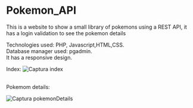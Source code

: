 # Pokemon_API
This is a website to show a small library of pokemons using a REST API, it has a login validation to see the pokemon details

Technologies used: PHP, Javascript,HTML,CSS. <br/>
Database manager used: pgadmin. <br/>
It has a responsive design. <br/>

Index:
![Captura index](https://github.com/L-533/Pokemon_API/assets/98188267/04aa51b4-3731-4d59-9580-9f49de791245)

 <br/>
Pokemom details:

![Captura pokemonDetails](https://github.com/L-533/Pokemon_API/assets/98188267/d70e4bc0-84ef-43b5-a3c6-f95cba971526)



